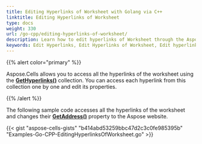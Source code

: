 ```yaml
---
title: Editing Hyperlinks of Worksheet with Golang via C++
linktitle: Editing Hyperlinks of Worksheet
type: docs
weight: 330
url: /go-cpp/editing-hyperlinks-of-worksheet/
description: Learn how to edit hyperlinks of Worksheet through the Aspose.Cells for C++ API.
keywords: Edit Hyperlinks, Edit Hyperlinks of Worksheet, Edit hyperlink of Cell, Access all the hyperlinks of the worksheet
---
```


{{% alert color="primary" %}}

Aspose.Cells allows you to access all the hyperlinks of the worksheet using the [**GetHyperlinks()**](https://reference.aspose.com/cells/go-cpp/worksheet/gethyperlinks/) collection. You can access each hyperlink from this collection one by one and edit its properties.

{{% /alert %}}

The following sample code accesses all the hyperlinks of the worksheet and changes their [**GetAddress()**](https://reference.aspose.com/cells/go-cpp/hyperlink/getaddress/) property to the Aspose website.

{{< gist "aspose-cells-gists" "b414abd53259bbc47d2c3c0fe985395b" "Examples-Go-CPP-EditingHyperlinksOfWorksheet.go" >}}